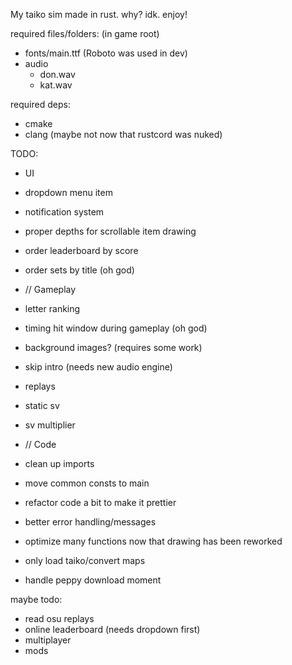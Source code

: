 My taiko sim made in rust. why? idk. enjoy!
  
required files/folders: (in game root)
 - fonts/main.ttf (Roboto was used in dev)
 - audio
    - don.wav
    - kat.wav
  
required deps:
 - cmake
 - clang (maybe not now that rustcord was nuked)
  

TODO:
- UI
- dropdown menu item
- notification system
- proper depths for scrollable item drawing
  
- order leaderboard by score
- order sets by title (oh god)
  
- // Gameplay
- letter ranking
- timing hit window during gameplay (oh god)
- background images? (requires some work)
- skip intro (needs new audio engine)
- replays
- static sv
- sv multiplier
  
- // Code
- clean up imports
- move common consts to main
- refactor code a bit to make it prettier
- better error handling/messages
- optimize many functions now that drawing has been reworked
- only load taiko/convert maps
- handle peppy download moment
  
maybe todo:
 - read osu replays
 - online leaderboard (needs dropdown first)
 - multiplayer
 - mods
